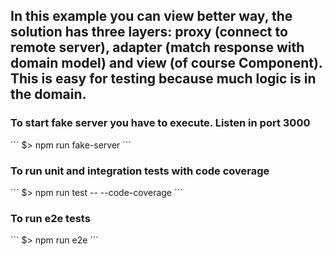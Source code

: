 ## In this example you can view better way, the solution has three layers: proxy (connect to remote server), adapter (match response with domain model) and view (of course Component). This is easy for testing because much logic is in the domain.

### To start fake server you have to execute. Listen in port 3000

´´´
$> npm run fake-server
´´´

### To run unit and integration tests with code coverage

´´´
$> npm run test -- --code-coverage
´´´

### To run e2e tests

´´´
$> npm run e2e
´´´